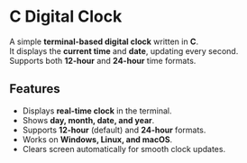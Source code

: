 # C Digital Clock

A simple **terminal-based digital clock** written in **C**.  
It displays the **current time** and **date**, updating every second.  
Supports both **12-hour** and **24-hour** time formats.

## Features
- Displays **real-time clock** in the terminal.
- Shows **day, month, date, and year**.
- Supports **12-hour** (default) and **24-hour** formats.
- Works on **Windows, Linux, and macOS**.
- Clears screen automatically for smooth clock updates.

